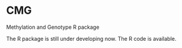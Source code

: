 # CMG
Methylation and Genotype R package

The R package is still under developing now. The R code is available.
